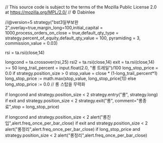 // This source code is subject to the terms of the Mozilla Public License 2.0 at https://mozilla.org/MPL/2.0/
// © Dabinlee

//@version=5
strategy("bst3일부보완2",overlay=true,margin_long=100,initial_capital = 1000,process_orders_on_close = true,default_qty_type = strategy.percent_of_equity,default_qty_value = 100, pyramiding = 3, commission_value = 0.03)

rsi = ta.rsi(close,14)

longcond = ta.crossover(rsi,25)
rsi2 = ta.rsi(close,14)
exit = ta.rsi(close,14) >= 50 
long_trail_percent = input.float(2.0, "롱 트레일")/100
long_stop_price = 0.0
if strategy.position_size > 0 
    stop_value = close * (1-long_trail_percent*1)
    long_stop_price := math.max(stop_value, long_stop_price[1])
else
    long_stop_price := 0.0 // 롱 스탑을 무력화

if longcond and strategy.position_size < 2
    strategy.entry("롱", strategy.long)
if exit and strategy.position_size < 2
    strategy.exit("롱", comment="롱종료",stop = long_stop_price)

if longcond and strategy.position_size < 2
    alert("롱진입",alert.freq_once_per_bar_close)
if exit and strategy.position_size < 2
    alert("롱정리",alert.freq_once_per_bar_close)
if long_stop_price and strategy.position_size < 2
    alert("롱정리",alert.freq_once_per_bar_close)
